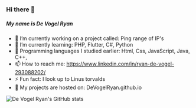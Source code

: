 ### Hi there 👋
##### My name is De Vogel Ryan


- 🔭 I’m currently working on a project called: Ping range of IP's
- 🌱 I’m currently learning: PHP, Flutter, C#, Python
- 💬 Programming languages I studied earlier: Html, Css, JavaScript, Java, C++,
- 📫 How to reach me: https://www.linkedin.com/in/ryan-de-vogel-293088202/
- ⚡ Fun fact: I look up to Linus torvalds
- 🔗 My projects are hosted on: DeVogelRyan.github.io



![De Vogel Ryan's GitHub stats](https://github-readme-stats.vercel.app/api?username=DeVogelRyan&show_icons=true&theme=dark)



